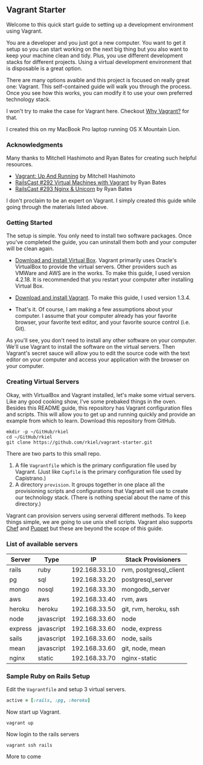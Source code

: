 ## Vagrant Starter

Welcome to this quick start guide to setting up a development environment using Vagrant.

You are a developer and you just got a new computer.  You want to get it setup so you can start working on the next big thing but you also want to keep your machine clean and tidy.  Plus, you use different development stacks for different projects.  Using a virtual development environment that is disposable is a great option.

There are many options avaible and this project is focused on really great one:  Vagrant.
This self-contained guide will walk you through the process.
Once you see how this works, you can modify it to use your own preferred technology stack.

I won't try to make the case for Vagrant here.
Checkout [Why Vagrant?](http://docs.vagrantup.com/v2/why-vagrant/index.html) for that.

I created this on my MacBook Pro laptop running OS X Mountain Lion.

### Acknowledgments

Many thanks to Mitchell Hashimoto and Ryan Bates for creating such helpful resources.

* [Vagrant: Up And Running](http://www.amazon.com/Vagrant-Up-Running-Mitchell-Hashimoto/dp/1449335837/) by Mitchell Hashimoto
* [RailsCast #292 Virtual Machines with Vagrant](http://railscasts.com/episodes/292-virtual-machines-with-vagrant) by Ryan Bates
* [RailsCast #293 Nginx & Unicorn](http://railscasts.com/episodes/293-nginx-unicorn) by Ryan Bates

I don't proclaim to be an expert on Vagrant.  I simply created this guide while going through the materials listed above.

### Getting Started

The setup is simple.
You only need to install two software packages.
Once you've completed the guide, you can uninstall them both and your computer will be clean again.

* [Download and install Virtual Box](https://www.virtualbox.org/wiki/Downloads).
Vagrant primarily uses Oracle's VirtualBox to provide the virtual servers.
Other providers such as VMWare and AWS are in the works.
To make this guide, I used version 4.2.18.
It is recommended that you restart your computer after installing Virtual Box.

* [Download and install Vagrant](http://www.vagrantup.com/downloads.html).
To make this guide, I used version 1.3.4.

* That's it.
Of course, I am making a few assumptions about your computer.
I assume that your computer already has your favorite browser,
your favorite text editor, and your favorite source control (i.e. Git).

As you'll see, you don't need to install any other software on your computer.
We'll use Vagrant to install the software on the virtual servers.
Then Vagrant's secret sauce will allow you to edit the source code with the text editor on your computer and access your
application with the browser on your computer.

### Creating Virtual Servers

Okay, with VirtualBox and Vagrant installed, let's make some virtual servers.
Like any good cooking show, I've some prebaked things in the oven.
Besides this README guide, this repository has Vagrant configuration files and scripts.
This will allow you to get up and running quickly and provide an example from which to learn.
Download this repository from GitHub.

```unix
mkdir -p ~/GitHub/rkiel
cd ~/GitHub/rkiel
git clone https://github.com/rkiel/vagrant-starter.git
```

There are two parts to this small repo.

1. A file `Vagrantfile` which is the primary configuration file used by Vagrant.
(Just like `Capfile` is the primary configuration file used by Capistrano.)
2. A directory `provision`.
It groups together in one place all the provisioning scripts and configurations that Vagrant will use to create our technology stack.
(There is nothing special about the name of this directory.)

Vagrant can provision servers using serveral different methods.
To keep things simple, we are going to use unix shell scripts.
Vagrant also supports [Chef](http://www.opscode.com/chef/) and
[Puppet](http://puppetlabs.com) but these are beyond the scope of this guide.

### List of available servers

Server | Type   | IP            | Stack Provisioners
------ | ------ | ------------- | ------------------
rails  | ruby   | 192.168.33.10 | rvm, postgresql_client
pg     | sql    | 192.168.33.20 | postgresql_server
mongo  | nosql  | 192.168.33.30 | mongodb_server
aws    | aws    | 192.168.33.40 | rvm, aws
heroku | heroku | 192.168.33.50 | git, rvm, heroku, ssh
node   | javascript | 192.168.33.60 | node
express| javascript | 192.168.33.60 | node, express
sails  | javascript | 192.168.33.60 | node, sails
mean   | javascript | 192.168.33.60 | git, node, mean
nginx  | static | 192.168.33.70 | nginx-static

### Sample Ruby on Rails Setup

Edit the `Vagrantfile` and setup 3 virtual servers.

````ruby
active = [:rails, :pg, :heroku]
````

Now start up Vagrant.

````unix
vagrant up
````

Now login to the rails servers

````unix
vagrant ssh rails
````

More to come
